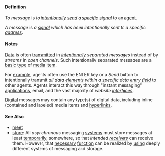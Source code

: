 #### Definition

*To message* is *to [intentionally](https://github.com/gcassel/Modular-Organization-Terminology/blob/master/terms/intend.md) [send](https://github.com/gcassel/Modular-Organization-Terminology/blob/master/terms/send.md) a [specific](https://github.com/gcassel/Modular-Organization-Terminology/blob/master/terms/specific.md) [signal](https://github.com/gcassel/Modular-Organization-Terminology/blob/master/terms/signal.md)* to an [agent](https://github.com/gcassel/Modular-Organization-Terminology/blob/master/terms/agent.md).

*A message* is *a [signal](https://github.com/gcassel/Modular-Organization-Terminology/blob/master/terms/signal.md) which has been intentionally sent to a specific [address](https://github.com/gcassel/Modular-Organization-Terminology/blob/master/terms/address.md)*.
		
#### Notes
		
[Data](https://github.com/gcassel/Modular-Organization-Terminology/blob/master/terms/data.md) is often [transmitted](https://github.com/gcassel/Modular-Organization-Terminology/blob/master/terms/transmit.md) in *[intentionally](https://github.com/gcassel/Modular-Organization-Terminology/blob/master/terms/intend.md) separated messages* instead of by *[streams](https://github.com/gcassel/Modular-Organization-Terminology/blob/master/terms/stream.md)* in *open channels*.   Such intentionally separated messages are a [basic](https://github.com/gcassel/Modular-Organization-Terminology/blob/master/terms/base.md) [type](https://github.com/gcassel/Modular-Organization-Terminology/blob/master/terms/type.md) of [media](https://github.com/gcassel/Modular-Organization-Terminology/blob/master/terms/media.md) [item](https://github.com/gcassel/Modular-Organization-Terminology/blob/master/terms/item.md).

For [example](https://github.com/gcassel/Modular-Organization-Terminology/blob/master/terms/example.md), agents often use the ENTER key or a *Send* button to intentionally transmit *all data [elements](https://github.com/gcassel/Modular-Organization-Terminology/blob/master/terms/element.md) within a specific data [entry](https://github.com/gcassel/Modular-Organization-Terminology/blob/master/terms/add.md) [field](https://github.com/gcassel/Modular-Organization-Terminology/blob/master/terms/field.md)* to other agents.   Agents interact this way through "instant messaging" [applications](https://github.com/gcassel/Modular-Organization-Terminology/blob/master/terms/application.md), email, and the vast majority of *website [interfaces](https://github.com/gcassel/Modular-Organization-Terminology/blob/master/terms/interface.md)*.  
		
[Digital](https://github.com/gcassel/Modular-Organization-Terminology/blob/master/terms/digital.md) messages may contain any type(s) of digital data, including inline (contained and labeled) media items and [hyperlinks](https://github.com/gcassel/Modular-Organization-Terminology/blob/master/terms/hyperlink.md).
		
#### See Also

* [meet](https://github.com/gcassel/Modular-Organization-Terminology/blob/master/terms/meet.md)
* [store](https://github.com/gcassel/Modular-Organization-Terminology/blob/master/terms/store.md):   All *asynchronous* messaging [systems](https://github.com/gcassel/Modular-Organization-Terminology/blob/master/terms/system.md) must store messages at least [temporarily](https://github.com/gcassel/Modular-Organization-Terminology/blob/master/terms/temporary.md), somewhere, so that *intended [receivers](https://github.com/gcassel/Modular-Organization-Terminology/blob/master/terms/receive.md)* can receive them.  However, that [necessary](https://github.com/gcassel/Modular-Organization-Terminology/blob/master/terms/requirement.md) [function](https://github.com/gcassel/Modular-Organization-Terminology/blob/master/terms/function.md) can be realized by [using](https://github.com/gcassel/Modular-Organization-Terminology/blob/master/terms/use.md) deeply different systems of messaging and storage.

